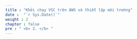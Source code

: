 ```yaml
---
title : "Khởi chạy VSC trên AWS và thiết lập môi trường"
date :  "`r Sys.Date()`" 
weight : 2 
chapter : false
pre : " <b> 2. </b> "
---
```


